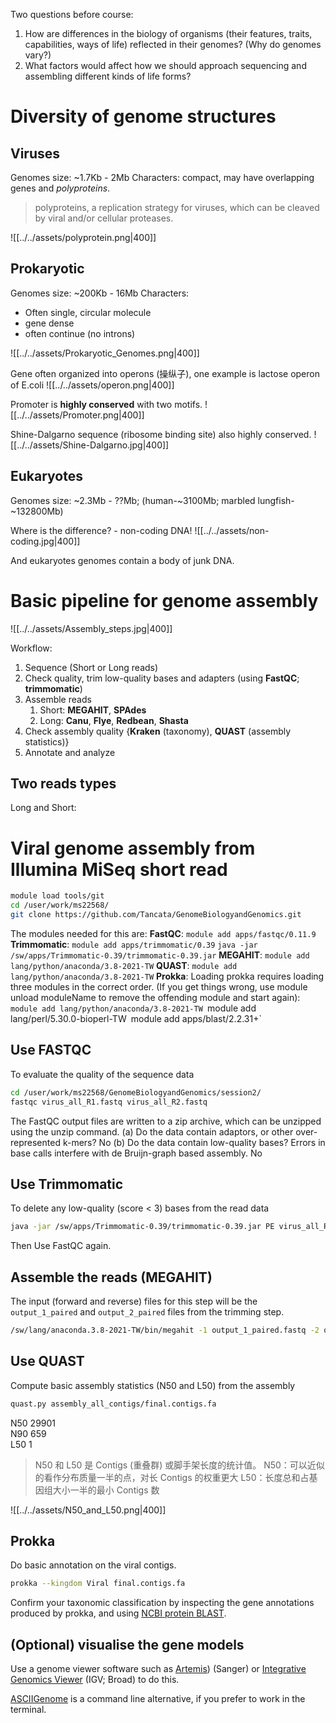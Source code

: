 Two questions before course:

1. How are differences in the biology of organisms (their features, traits, capabilities, ways of life) reflected in their genomes? (Why do genomes vary?)
2. What factors would affect how we should approach sequencing and assembling different kinds of life forms?  


# Diversity of genome structures 

## Viruses 
Genomes size: ~1.7Kb - 2Mb
Characters: compact, may have overlapping genes and *polyproteins*.

> polyproteins, a replication strategy for viruses, which can be cleaved by viral and/or cellular proteases.

![[../../assets/polyprotein.png|400]]


## Prokaryotic
Genomes size: ~200Kb - 16Mb
Characters: 
+ Often single, circular molecule
+ gene dense 
+ often continue (no introns)

![[../../assets/Prokaryotic_Genomes.png|400]]

Gene often organized into operons (操纵子), one example is lactose operon of E.coli
![[../../assets/operon.png|400]]

Promoter is **highly conserved** with two motifs.
![[../../assets/Promoter.png|400]]

Shine-Dalgarno sequence (ribosome binding site) also highly conserved.
![[../../assets/Shine-Dalgarno.jpg|400]]

## Eukaryotes
Genomes size: ~2.3Mb - ??Mb; (human-~3100Mb; marbled lungfish-~132800Mb)

Where is the difference? - non-coding DNA!
![[../../assets/non-coding.jpg|400]]

And eukaryotes genomes contain a body of junk DNA.

# Basic pipeline for genome assembly
![[../../assets/Assembly_steps.jpg|400]]

Workflow:
1. Sequence (Short or Long reads)
2. Check quality, trim low-quality bases and adapters (using **FastQC**; **trimmomatic**)
3. Assemble reads 
	1. Short: **MEGAHIT**, **SPAdes**
	2. Long: **Canu**, **Flye**, **Redbean**, **Shasta**
3. Check assembly quality {**Kraken** (taxonomy), **QUAST** (assembly statistics)}
4. Annotate and analyze 

## Two reads types 
Long and Short:


# Viral genome assembly from Illumina MiSeq short read


```bash
module load tools/git
cd /user/work/ms22568/
git clone https://github.com/Tancata/GenomeBiologyandGenomics.git
```

The modules needed for this are:
**FastQC**: `module add apps/fastqc/0.11.9`
**Trimmomatic**: `module add apps/trimmomatic/0.39`
`java -jar /sw/apps/Trimmomatic-0.39/trimmomatic-0.39.jar`
**MEGAHIT**: `module add lang/python/anaconda/3.8-2021-TW`
**QUAST**: `module add lang/python/anaconda/3.8-2021-TW`
**Prokka**: Loading prokka requires loading three modules in the correct order. (If you get things wrong, use module unload moduleName to remove the offending module and start again):
`module add lang/python/anaconda/3.8-2021-TW
`module add lang/perl/5.30.0-bioperl-TW`
`module add apps/blast/2.2.31+`

## Use FASTQC 
To evaluate the quality of the sequence data
```bash
cd /user/work/ms22568/GenomeBiologyandGenomics/session2/
fastqc virus_all_R1.fastq virus_all_R2.fastq
```

The FastQC output files are written to a zip archive, which can be unzipped using the unzip
command.
(a) Do the data contain adaptors, or other over-represented k-mers?
No
(b) Do the data contain low-quality bases? Errors in base calls interfere with de Bruijn-graph based assembly.
No

## Use Trimmomatic 
To delete any low-quality (score < 3) bases from the read data

```bash
java -jar /sw/apps/Trimmomatic-0.39/trimmomatic-0.39.jar PE virus_all_R1.fastq virus_all_R2.fastq output_1_paired.fastq output_1_unpaired.fastq output_2_paired.fastq output_2_unpaired.fastq LEADING:3 TRAILING:3 SLIDINGWINDOW:4:15
```
Then Use FastQC again.

## Assemble the reads (MEGAHIT)
The input (forward and reverse) files for this step will be the `output_1_paired` and `output_2_paired` files from the trimming step.

```bash
/sw/lang/anaconda.3.8-2021-TW/bin/megahit -1 output_1_paired.fastq -2 output_2_paired.fastq -o assembly_all_contigs
```

## Use QUAST
Compute basic assembly statistics (N50 and L50) from the assembly 

```bash
quast.py assembly_all_contigs/final.contigs.fa
```

N50  29901   
N90  659   
L50  1   

> N50 和 L50 是 Contigs (重叠群) 或脚手架长度的统计值。
> N50：可以近似的看作分布质量一半的点，对长 Contigs 的权重更大
> L50：长度总和占基因组大小一半的最小 Contigs 数

![[../../assets/N50_and_L50.png|400]]

## Prokka
Do basic annotation on the viral contigs.
```bash
prokka --kingdom Viral final.contigs.fa
```

Confirm your taxonomic classification by inspecting the gene annotations produced by prokka, and using [NCBI protein BLAST](https://blast.ncbi.nlm.nih.gov/Blast.cgi?LINK_LOC=blasthome&PAGE_TYPE=BlastSearch&PROGRAM=blastn).

## (Optional) visualise the gene models 

Use a genome viewer software such as [Artemis](http://sanger-pathogens.github.io/Artemis/Artemis)) (Sanger) or [Integrative Genomics Viewer](http://software.broadinstitute.org/software/igv/) (IGV; Broad) to do this.

[ASCIIGenome](https://asciigenome.readthedocs.io/en/latest/) is a command line alternative, if you prefer to work in the terminal.

